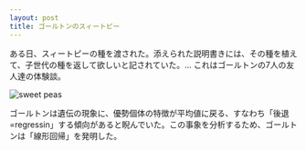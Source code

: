 ```yaml
---
layout: post
title: ゴールトンのスィートピー
---
```


ある日、スィートピーの種を渡された。添えられた説明書きには、その種を植えて、子世代の種を返して欲しいと記されていた。... これはゴールトンの7人の友人達の体験談。

![sweet peas](https://source.unsplash.com/mlaTIKWC7a0/600x300)

ゴールトンは遺伝の現象に、優勢個体の特徴が平均値に戻る、すなわち「後退=regressin」する傾向があると睨んでいた。この事象を分析するため、ゴールトンは「線形回帰」を発明した。
